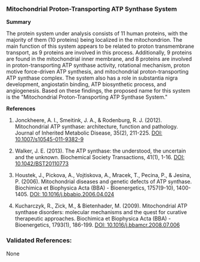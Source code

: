 ### Mitochondrial Proton-Transporting ATP Synthase System

**Summary**

The protein system under analysis consists of 11 human proteins, with the majority of them (10 proteins) being localized in the mitochondrion. The main function of this system appears to be related to proton transmembrane transport, as 9 proteins are involved in this process. Additionally, 9 proteins are found in the mitochondrial inner membrane, and 8 proteins are involved in proton-transporting ATP synthase activity, rotational mechanism, proton motive force-driven ATP synthesis, and mitochondrial proton-transporting ATP synthase complex. The system also has a role in substantia nigra development, angiostatin binding, ATP biosynthetic process, and angiogenesis. Based on these findings, the proposed name for this system is the "Mitochondrial Proton-Transporting ATP Synthase System."

**References**

1. Jonckheere, A. I., Smeitink, J. A., & Rodenburg, R. J. (2012). Mitochondrial ATP synthase: architecture, function and pathology. Journal of Inherited Metabolic Disease, 35(2), 211-225. [DOI: 10.1007/s10545-011-9382-9](https://doi.org/10.1007/s10545-011-9382-9)

2. Walker, J. E. (2013). The ATP synthase: the understood, the uncertain and the unknown. Biochemical Society Transactions, 41(1), 1-16. [DOI: 10.1042/BST20110773](https://doi.org/10.1042/BST20110773)

3. Houstek, J., Pickova, A., Vojtiskova, A., Mracek, T., Pecina, P., & Jesina, P. (2006). Mitochondrial diseases and genetic defects of ATP synthase. Biochimica et Biophysica Acta (BBA) - Bioenergetics, 1757(9-10), 1400-1405. [DOI: 10.1016/j.bbabio.2006.04.024](https://doi.org/10.1016/j.bbabio.2006.04.024)

4. Kucharczyk, R., Zick, M., & Bietenhader, M. (2009). Mitochondrial ATP synthase disorders: molecular mechanisms and the quest for curative therapeutic approaches. Biochimica et Biophysica Acta (BBA) - Bioenergetics, 1793(1), 186-199. [DOI: 10.1016/j.bbamcr.2008.07.006](https://doi.org/10.1016/j.bbamcr.2008.07.006)

### Validated References: 

None



